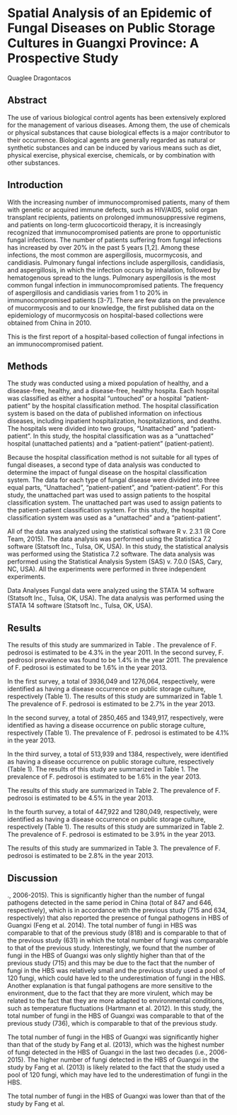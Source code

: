 # Spatial Analysis of an Epidemic of Fungal Diseases on Public Storage Cultures in Guangxi Province: A Prospective Study
Quaglee Dragontacos


## Abstract
The use of various biological control agents has been extensively explored for the management of various diseases. Among them, the use of chemicals or physical substances that cause biological effects is a major contributor to their occurrence. Biological agents are generally regarded as natural or synthetic substances and can be induced by various means such as diet, physical exercise, physical exercise, chemicals, or by combination with other substances.


## Introduction
With the increasing number of immunocompromised patients, many of them with genetic or acquired immune defects, such as HIV/AIDS, solid organ transplant recipients, patients on prolonged immunosuppressive regimens, and patients on long-term glucocorticoid therapy, it is increasingly recognized that immunocompromised patients are prone to opportunistic fungal infections. The number of patients suffering from fungal infections has increased by over 20% in the past 5 years [1,2]. Among these infections, the most common are aspergillosis, mucormycosis, and candidiasis. Pulmonary fungal infections include aspergillosis, candidiasis, and aspergillosis, in which the infection occurs by inhalation, followed by hematogenous spread to the lungs. Pulmonary aspergillosis is the most common fungal infection in immunocompromised patients. The frequency of aspergillosis and candidiasis varies from 1 to 20% in immunocompromised patients [3-7]. There are few data on the prevalence of mucormycosis and to our knowledge, the first published data on the epidemiology of mucormycosis on hospital-based collections were obtained from China in 2010.

This is the first report of a hospital-based collection of fungal infections in an immunocompromised patient.


## Methods
The study was conducted using a mixed population of healthy, and a disease-free, healthy, and a disease-free, healthy hospita. Each hospital was classified as either a hospital “untouched” or a hospital “patient-patient” by the hospital classification method. The hospital classification system is based on the data of published information on infectious diseases, including inpatient hospitalization, hospitalizations, and deaths. The hospitals were divided into two groups, “Unattached” and “patient-patient”. In this study, the hospital classification was as a “unattached” hospital (unattached patients) and a “patient-patient” (patient-patient).

Because the hospital classification method is not suitable for all types of fungal diseases, a second type of data analysis was conducted to determine the impact of fungal disease on the hospital classification system. The data for each type of fungal disease were divided into three equal parts, “Unattached”, “patient-patient”, and “patient-patient”. For this study, the unattached part was used to assign patients to the hospital classification system. The unattached part was used to assign patients to the patient-patient classification system. For this study, the hospital classification system was used as a “unattached” and a “patient-patient”.

All of the data was analyzed using the statistical software R v. 2.3.1 (R Core Team, 2015). The data analysis was performed using the Statistica 7.2 software (Statsoft Inc., Tulsa, OK, USA). In this study, the statistical analysis was performed using the Statistica 7.2 software. The data analysis was performed using the Statistical Analysis System (SAS) v. 7.0.0 (SAS, Cary, NC, USA). All the experiments were performed in three independent experiments.

Data Analyses
Fungal data were analyzed using the STATA 14 software (Statsoft Inc., Tulsa, OK, USA). The data analysis was performed using the STATA 14 software (Statsoft Inc., Tulsa, OK, USA).


## Results
The results of this study are summarized in Table . The prevalence of F. pedrosoi is estimated to be 4.3% in the year 2011. In the second survey, F. pedrosoi prevalence was found to be 1.4% in the year 2011. The prevalence of F. pedrosoi is estimated to be 1.6% in the year 2013.

In the first survey, a total of 3936,049 and 1276,064, respectively, were identified as having a disease occurrence on public storage culture, respectively (Table 1). The results of this study are summarized in Table 1. The prevalence of F. pedrosoi is estimated to be 2.7% in the year 2013.

In the second survey, a total of 2850,465 and 1349,917, respectively, were identified as having a disease occurrence on public storage culture, respectively (Table 1). The prevalence of F. pedrosoi is estimated to be 4.1% in the year 2013.

In the third survey, a total of 513,939 and 1384, respectively, were identified as having a disease occurrence on public storage culture, respectively (Table 1). The results of this study are summarized in Table 1. The prevalence of F. pedrosoi is estimated to be 1.6% in the year 2013.

The results of this study are summarized in Table 2. The prevalence of F. pedrosoi is estimated to be 4.5% in the year 2013.

In the fourth survey, a total of 447,922 and 1280,049, respectively, were identified as having a disease occurrence on public storage culture, respectively (Table 1). The results of this study are summarized in Table 2. The prevalence of F. pedrosoi is estimated to be 3.9% in the year 2013.

The results of this study are summarized in Table 3. The prevalence of F. pedrosoi is estimated to be 2.8% in the year 2013.


## Discussion
., 2006-2015). This is significantly higher than the number of fungal pathogens detected in the same period in China (total of 847 and 646, respectively), which is in accordance with the previous study (715 and 634, respectively) that also reported the presence of fungal pathogens in HBS of Guangxi (Feng et al. 2014). The total number of fungi in HBS was comparable to that of the previous study (818) and is comparable to that of the previous study (631) in which the total number of fungi was comparable to that of the previous study. Interestingly, we found that the number of fungi in the HBS of Guangxi was only slightly higher than that of the previous study (715) and this may be due to the fact that the number of fungi in the HBS was relatively small and the previous study used a pool of 120 fungi, which could have led to the underestimation of fungi in the HBS. Another explanation is that fungal pathogens are more sensitive to the environment, due to the fact that they are more virulent, which may be related to the fact that they are more adapted to environmental conditions, such as temperature fluctuations (Hartmann et al. 2012). In this study, the total number of fungi in the HBS of Guangxi was comparable to that of the previous study (736), which is comparable to that of the previous study.

The total number of fungi in the HBS of Guangxi was significantly higher than that of the study by Fang et al. (2013), which was the highest number of fungi detected in the HBS of Guangxi in the last two decades (i.e., 2006-2015). The higher number of fungi detected in the HBS of Guangxi in the study by Fang et al. (2013) is likely related to the fact that the study used a pool of 120 fungi, which may have led to the underestimation of fungi in the HBS.

The total number of fungi in the HBS of Guangxi was lower than that of the study by Fang et al.

